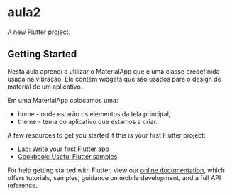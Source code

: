 # aula2

A new Flutter project.

## Getting Started

Nesta aula aprendi a utilizar o MaterialApp que  é uma classe predefinida usada na vibração. Ele contém widgets que são usados ​​para o design de material de um aplicativo.

Em uma MaterialApp colocamos uma:
- home - onde estarão os elementos da tela principal,
- theme - tema do aplicativo que estamos a criar.

A few resources to get you started if this is your first Flutter project:

- [Lab: Write your first Flutter app](https://flutter.dev/docs/get-started/codelab)
- [Cookbook: Useful Flutter samples](https://flutter.dev/docs/cookbook)

For help getting started with Flutter, view our
[online documentation](https://flutter.dev/docs), which offers tutorials,
samples, guidance on mobile development, and a full API reference.
